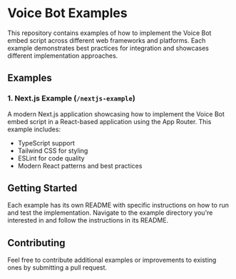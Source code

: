 # Voice Bot Examples

This repository contains examples of how to implement the Voice Bot embed script across different web frameworks and platforms. Each example demonstrates best practices for integration and showcases different implementation approaches.

## Examples

### 1. Next.js Example (`/nextjs-example`)
A modern Next.js application showcasing how to implement the Voice Bot embed script in a React-based application using the App Router. This example includes:
- TypeScript support
- Tailwind CSS for styling
- ESLint for code quality
- Modern React patterns and best practices

## Getting Started

Each example has its own README with specific instructions on how to run and test the implementation. Navigate to the example directory you're interested in and follow the instructions in its README.

## Contributing

Feel free to contribute additional examples or improvements to existing ones by submitting a pull request.

